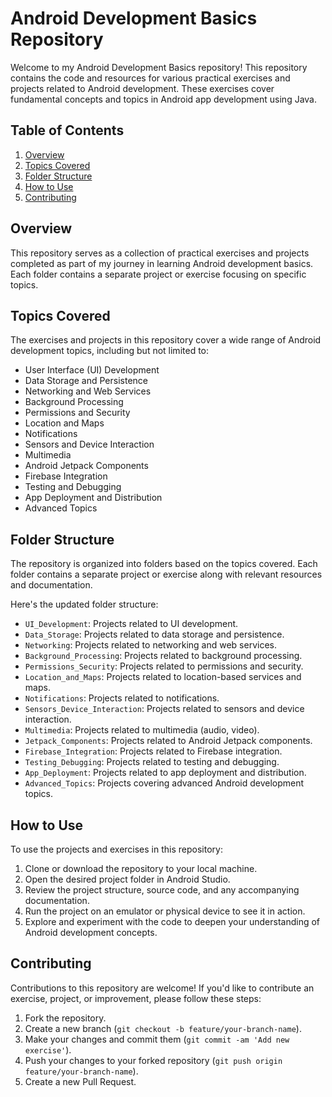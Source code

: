 # Android Development Basics Repository

Welcome to my Android Development Basics repository! This repository contains the code and resources for various practical exercises and projects related to Android development. These exercises cover fundamental concepts and topics in Android app development using Java.

## Table of Contents

1. [Overview](#overview)
2. [Topics Covered](#topics-covered)
3. [Folder Structure](#folder-structure)
4. [How to Use](#how-to-use)
5. [Contributing](#contributing)

## Overview

This repository serves as a collection of practical exercises and projects completed as part of my journey in learning Android development basics. Each folder contains a separate project or exercise focusing on specific topics.

## Topics Covered

The exercises and projects in this repository cover a wide range of Android development topics, including but not limited to:

- User Interface (UI) Development
- Data Storage and Persistence
- Networking and Web Services
- Background Processing
- Permissions and Security
- Location and Maps
- Notifications
- Sensors and Device Interaction
- Multimedia
- Android Jetpack Components
- Firebase Integration
- Testing and Debugging
- App Deployment and Distribution
- Advanced Topics

## Folder Structure

The repository is organized into folders based on the topics covered. Each folder contains a separate project or exercise along with relevant resources and documentation.

Here's the updated folder structure:

- `UI_Development`: Projects related to UI development.
- `Data_Storage`: Projects related to data storage and persistence.
- `Networking`: Projects related to networking and web services.
- `Background_Processing`: Projects related to background processing.
- `Permissions_Security`: Projects related to permissions and security.
- `Location_and_Maps`: Projects related to location-based services and maps.
- `Notifications`: Projects related to notifications.
- `Sensors_Device_Interaction`: Projects related to sensors and device interaction.
- `Multimedia`: Projects related to multimedia (audio, video).
- `Jetpack_Components`: Projects related to Android Jetpack components.
- `Firebase_Integration`: Projects related to Firebase integration.
- `Testing_Debugging`: Projects related to testing and debugging.
- `App_Deployment`: Projects related to app deployment and distribution.
- `Advanced_Topics`: Projects covering advanced Android development topics.

## How to Use

To use the projects and exercises in this repository:

1. Clone or download the repository to your local machine.
2. Open the desired project folder in Android Studio.
3. Review the project structure, source code, and any accompanying documentation.
4. Run the project on an emulator or physical device to see it in action.
5. Explore and experiment with the code to deepen your understanding of Android development concepts.

## Contributing

Contributions to this repository are welcome! If you'd like to contribute an exercise, project, or improvement, please follow these steps:

1. Fork the repository.
2. Create a new branch (`git checkout -b feature/your-branch-name`).
3. Make your changes and commit them (`git commit -am 'Add new exercise'`).
4. Push your changes to your forked repository (`git push origin feature/your-branch-name`).
5. Create a new Pull Request.
